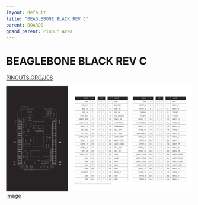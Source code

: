 ```yaml
---
layout: default
title: "BEAGLEBONE BLACK REV C"
parent: BOARDS
grand_parent: Pinout Area
---
```


# BEAGLEBONE BLACK REV C

<a href="https://www.PINOUTS.ORG/J08">PINOUTS.ORG/J08</a>

![image](./assets/111.png)  
[image](./assets/111.png)
